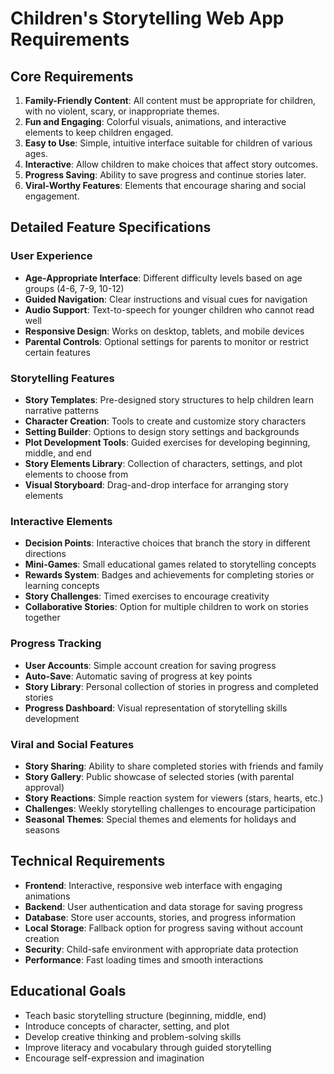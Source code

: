 # Children's Storytelling Web App Requirements

## Core Requirements
1. **Family-Friendly Content**: All content must be appropriate for children, with no violent, scary, or inappropriate themes.
2. **Fun and Engaging**: Colorful visuals, animations, and interactive elements to keep children engaged.
3. **Easy to Use**: Simple, intuitive interface suitable for children of various ages.
4. **Interactive**: Allow children to make choices that affect story outcomes.
5. **Progress Saving**: Ability to save progress and continue stories later.
6. **Viral-Worthy Features**: Elements that encourage sharing and social engagement.

## Detailed Feature Specifications

### User Experience
- **Age-Appropriate Interface**: Different difficulty levels based on age groups (4-6, 7-9, 10-12)
- **Guided Navigation**: Clear instructions and visual cues for navigation
- **Audio Support**: Text-to-speech for younger children who cannot read well
- **Responsive Design**: Works on desktop, tablets, and mobile devices
- **Parental Controls**: Optional settings for parents to monitor or restrict certain features

### Storytelling Features
- **Story Templates**: Pre-designed story structures to help children learn narrative patterns
- **Character Creation**: Tools to create and customize story characters
- **Setting Builder**: Options to design story settings and backgrounds
- **Plot Development Tools**: Guided exercises for developing beginning, middle, and end
- **Story Elements Library**: Collection of characters, settings, and plot elements to choose from
- **Visual Storyboard**: Drag-and-drop interface for arranging story elements

### Interactive Elements
- **Decision Points**: Interactive choices that branch the story in different directions
- **Mini-Games**: Small educational games related to storytelling concepts
- **Rewards System**: Badges and achievements for completing stories or learning concepts
- **Story Challenges**: Timed exercises to encourage creativity
- **Collaborative Stories**: Option for multiple children to work on stories together

### Progress Tracking
- **User Accounts**: Simple account creation for saving progress
- **Auto-Save**: Automatic saving of progress at key points
- **Story Library**: Personal collection of stories in progress and completed stories
- **Progress Dashboard**: Visual representation of storytelling skills development

### Viral and Social Features
- **Story Sharing**: Ability to share completed stories with friends and family
- **Story Gallery**: Public showcase of selected stories (with parental approval)
- **Story Reactions**: Simple reaction system for viewers (stars, hearts, etc.)
- **Challenges**: Weekly storytelling challenges to encourage participation
- **Seasonal Themes**: Special themes and elements for holidays and seasons

## Technical Requirements
- **Frontend**: Interactive, responsive web interface with engaging animations
- **Backend**: User authentication and data storage for saving progress
- **Database**: Store user accounts, stories, and progress information
- **Local Storage**: Fallback option for progress saving without account creation
- **Security**: Child-safe environment with appropriate data protection
- **Performance**: Fast loading times and smooth interactions

## Educational Goals
- Teach basic storytelling structure (beginning, middle, end)
- Introduce concepts of character, setting, and plot
- Develop creative thinking and problem-solving skills
- Improve literacy and vocabulary through guided storytelling
- Encourage self-expression and imagination
